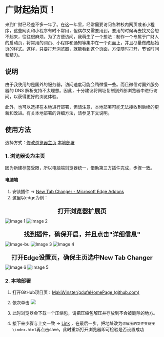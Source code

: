 # 广财起始页！
来到广财已经差不多一年了。在这一年里，经常需要访问各种校内网页或者小程序，这些网页和小程序有时不常用，但偶尔又需要用到，要用的时候再去找又会想不起来，往往很麻烦。为了方便访问，我萌生了一个想法：制作一个专属于广财人的启动页，将常用的网页、小程序和通知等集中在一个页面上，并且尽量做成起始页的样式。这样，只要打开浏览器，就能看到这个页面，方便随时打开，节省时间和精力。

## 说明
由于我使用的是国外的服务器，访问速度可能会稍微慢一些。而且微信对国外服务器的 DNS 解析支持不太理想。因此，十分建议将网址复制到外部浏览器中进行访问，以获得更好的浏览体验。

此外，也可以选择在本地进行部署，但请注意，本地部署可能无法接收到后续的更新和改进。有关本地部署的详细方法，请参见下文说明。

## 使用方法
选择方式：<a href="#ChangeHome">修改浏览器主页</a>   <a href="#Local">本地部署</a>

<div id="ChangeHome"></div>

### 1. 浏览器设为主页
因为新建标签受限，所以电脑端浏览器统一，借助第三方插件完成，步骤一致。
#### 电脑端
1. 安装插件 → [New Tab Changer - Microsoft Edge Addons](https://microsoftedge.microsoft.com/addons/detail/new-tab-changer/dlbnebcbaeajdpekcdhmcgdhoodcjpeg)<div id="NTC"></div>
2. 这里以edge为例：  
<center style="font-weight: bold; font-size: 20px; margin-top: 20px; margin-bottom: 10px;">
    打开浏览器扩展页
</center>
<article class="markdown-body">
    <img src="https://aly-images472.oss-cn-guangzhou.aliyuncs.com/images/202408231411059.png" alt="Image 1" class="medium">
    <img src="https://aly-images472.oss-cn-guangzhou.aliyuncs.com/images/202408231412481.png" alt="Image 2" class="smaill">
    <center style="font-weight: bold; font-size: 20px; margin-top: 20px; margin-bottom: 10px;">
        找到插件，确保开启，并且点击"详细信息"
    </center>
    <img src="https://aly-images472.oss-cn-guangzhou.aliyuncs.com/images/202408231442899.png" alt="Image-bu" class="medium">
    <img src="https://aly-images472.oss-cn-guangzhou.aliyuncs.com/images/202408231413866.png" alt="Image 3" class="smaill">
    <img src="https://aly-images472.oss-cn-guangzhou.aliyuncs.com/images/202408231414765.png" alt="Image 4" class="smaill">
    <center style="font-weight: bold; font-size: 20px; margin-top: 20px; margin-bottom: 10px;">
        打开Edge设置页，确保主页选中New Tab Changer
    </center>
    <img src="https://aly-images472.oss-cn-guangzhou.aliyuncs.com/images/202408231757885.png" alt="Image 6" class="smaill">
    <img src="https://aly-images472.oss-cn-guangzhou.aliyuncs.com/images/202408231757885.png" alt="Image 5" class="smaill">
</article>


<div id="Local"></div>

### 2. 本地部署
1. 打开GitHub项目页：[MakiWinster/gdufeHomePage (github.com)](https://github.com/MakiWinster/gdufeHomePage)
2. 依次单击
![](https://aly-images472.oss-cn-guangzhou.aliyuncs.com/images/202408231418156.png)

3. 此时浏览器会下载一个压缩包，请把压缩包解压并存放到不会被删除的地方。
4. 接下来步骤与上文一致 → <a href="#NTC">Link</a> ，在最后一步，把地址改为`你解压的文件夹链接\index.html`再点击save，此时重新打开浏览器即可检验是否设置成功